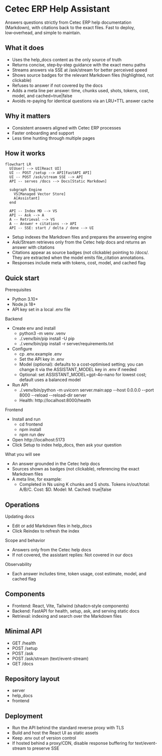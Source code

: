 # Cetec ERP Help Assistant

Answers questions strictly from Cetec ERP help documentation (Markdown), with citations back to the exact files. Fast to deploy, low‑overhead, and simple to maintain.

## What it does
- Uses the help_docs content as the only source of truth
- Returns concise, step‑by‑step guidance with the exact menu paths
- Streams answers via SSE at /ask/stream for better perceived speed
- Shows source badges for the relevant Markdown files (highlighted, not clickable)
- Refuses to answer if not covered by the docs
- Adds a meta line per answer: time, chunks used, shots, tokens, cost, model, and cached=true|false
- Avoids re-paying for identical questions via an LRU+TTL answer cache

## Why it matters
- Consistent answers aligned with Cetec ERP processes
- Faster onboarding and support
- Less time hunting through multiple pages

## How it works

```mermaid
flowchart LR
  U[User] --> UI[React UI]
  UI -- POST /setup --> API[FastAPI API]
  UI -- POST /ask/stream SSE --> API
  API -- serves /docs --> Docs[Static Markdown]

  subgraph Engine
    VS[Managed Vector Store]
    A[Assistant]
  end

  API -- Index MD --> VS
  API -- Ask --> A
  A -- Retrieval --> VS
  A -- Answer + citations --> API
  API -- SSE: start / delta / done --> UI
```

- Setup indexes the Markdown files and prepares the answering engine
- Ask/Stream retrieves only from the Cetec help docs and returns an answer with citations
- Citations appear as source badges (not clickable) pointing to /docs/<file>. They are extracted when the model emits file_citation annotations.
- Responses include meta with tokens, cost, model, and cached flag

## Quick start

Prerequisites
- Python 3.10+
- Node.js 18+
- API key set in a local .env file

Backend
- Create env and install
  - python3 -m venv .venv
  - ./.venv/bin/pip install -U pip
  - ./.venv/bin/pip install -r server/requirements.txt
- Configure
  - cp .env.example .env
  - Set the API key in .env
  - Model (optional): defaults to a cost‑optimised setting; you can change it via the ASSISTANT_MODEL key in .env if needed
  - Optional: set ASSISTANT_MODEL=gpt-4o-nano for lowest cost; default uses a balanced model
- Run API
  - ./.venv/bin/python -m uvicorn server.main:app --host 0.0.0.0 --port 8000 --reload --reload-dir server
  - Health: http://localhost:8000/health

Frontend
- Install and run
  - cd frontend
  - npm install
  - npm run dev
- Open http://localhost:5173
- Click Setup to index help_docs, then ask your question

What you will see
- An answer grounded in the Cetec help docs
- Sources shown as badges (not clickable), referencing the exact Markdown files
- A meta line, for example:
  - Completed in Ns using K chunks and S shots. Tokens in/out/total: A/B/C. Cost: $D. Model: M. Cached: true|false

## Operations

Updating docs
- Edit or add Markdown files in help_docs
- Click Reindex to refresh the index

Scope and behavior
- Answers only from the Cetec help docs
- If not covered, the assistant replies: Not covered in our docs

Observability
- Each answer includes time, token usage, cost estimate, model, and cached flag


## Components

- Frontend: React, Vite, Tailwind (shadcn‑style components)
- Backend: FastAPI for health, setup, ask, and serving static docs
- Retrieval: indexing and search over the Markdown files

## Minimal API

- GET  /health
- POST /setup
- POST /ask
- POST /ask/stream (text/event-stream)
- GET  /docs

## Repository layout

- server
- help_docs
- frontend

## Deployment

- Run the API behind the standard reverse proxy with TLS
- Build and host the React UI as static assets
- Keep .env out of version control
- If hosted behind a proxy/CDN, disable response buffering for text/event-stream to preserve SSE
